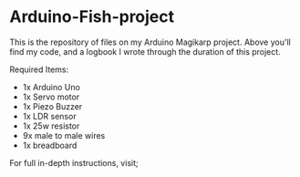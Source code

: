 # Arduino-Fish-project

This is the repository of files on my Arduino Magikarp project. 
Above you'll find my code, and a logbook I wrote through the duration of this project.

Required Items:

- 1x Arduino Uno
- 1x Servo motor
- 1x Piezo Buzzer
- 1x LDR sensor
- 1x 25w resistor
- 9x male to male wires
- 1x breadboard

For full in-depth instructions, visit; 
